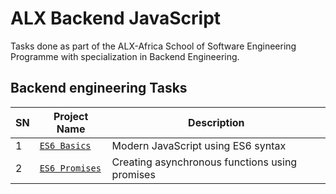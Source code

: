 # ALX Backend JavaScript

Tasks done as part of the ALX-Africa School of Software Engineering Programme with specialization in Backend Engineering.

## Backend engineering Tasks

| SN | Project Name | Description |
| ---- | ------------- | --------------- |
| 1 | [`ES6 Basics`](https://github.com/AfiaAniebiet/alx-backend-javascript/tree/master/0x00-ES6_basic) | Modern JavaScript using ES6 syntax |
| 2 | [`ES6 Promises`](https://github.com/AfiaAniebiet/alx-backend-javascript/tree/master/0x01-ES6_promise) | Creating asynchronous functions using promises |
